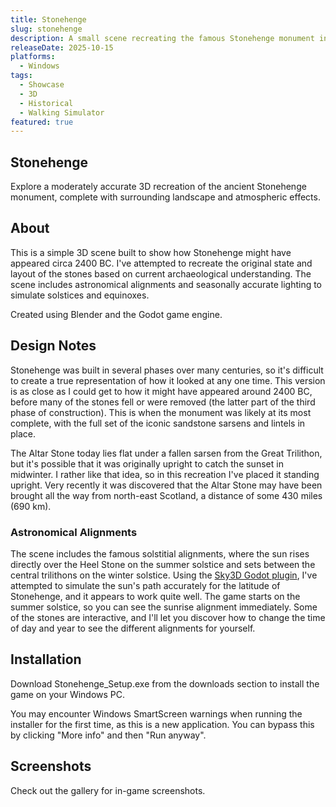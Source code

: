 ```yaml
---
title: Stonehenge
slug: stonehenge
description: A small scene recreating the famous Stonehenge monument in a 3D environment as it might have appeared in ancient times.
releaseDate: 2025-10-15
platforms:
  - Windows
tags:
  - Showcase
  - 3D
  - Historical
  - Walking Simulator
featured: true
---
```


## Stonehenge

Explore a moderately accurate 3D recreation of the ancient Stonehenge monument, complete with surrounding landscape and atmospheric effects.

## About

This is a simple 3D scene built to show how Stonehenge might have appeared circa 2400 BC. I've attempted to recreate the original state and layout of the stones based on current archaeological understanding. The scene includes astronomical alignments and seasonally accurate lighting to simulate solstices and equinoxes.

Created using Blender and the Godot game engine.

## Design Notes

Stonehenge was built in several phases over many centuries, so it's difficult to create a true representation of how it looked at any one time. This version is as close as I could get to how it might have appeared around 2400 BC, before many of the stones fell or were removed (the latter part of the third phase of construction). This is when the monument was likely at its most complete, with the full set of the iconic sandstone sarsens and lintels in place.

The Altar Stone today lies flat under a fallen sarsen from the Great Trilithon, but it's possible that it was originally upright to catch the sunset in midwinter. I rather like that idea, so in this recreation I've placed it standing upright. Very recently it was discovered that the Altar Stone may have been brought all the way from north-east Scotland, a distance of some 430 miles (690 km).

### Astronomical Alignments

The scene includes the famous solstitial alignments, where the sun rises directly over the Heel Stone on the summer solstice and sets between the central trilithons on the winter solstice. Using the [Sky3D Godot plugin](https://github.com/TokisanGames/Sky3D), I've attempted to simulate the sun's path accurately for the latitude of Stonehenge, and it appears to work quite well. The game starts on the summer solstice, so you can see the sunrise alignment immediately. Some of the stones are interactive, and I'll let you discover how to change the time of day and year to see the different alignments for yourself.

## Installation

Download Stonehenge_Setup.exe from the downloads section to install the game on your Windows PC.

You may encounter Windows SmartScreen warnings when running the installer for the first time, as this is a new application. You can bypass this by clicking "More info" and then "Run anyway".

## Screenshots

Check out the gallery for in-game screenshots.
